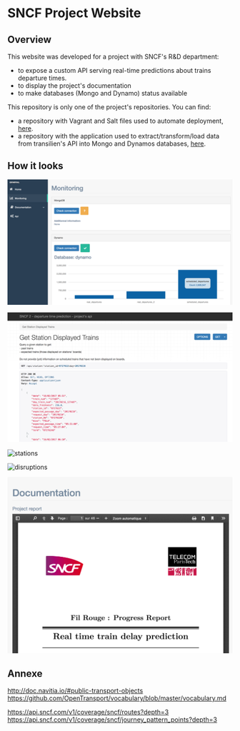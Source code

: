 # SNCF Project Website

## Overview

This website was developed for a project with SNCF's R&D department:
- to expose a custom API serving real-time predictions about trains departure times.
- to display the project's documentation
- to make databases (Mongo and Dynamo) status available

This repository is only one of the project's repositories. You can find:
- a repository with Vagrant and Salt files used to automate deployment, [here](https://github.com/leonardbinet/Salt-Vagrant-master-mode).
- a repository with the application used to extract/transform/load data from transilien's API into Mongo and Dynamos databases, [here](https://github.com/leonardbinet/Transilien-Api-ETL).







## How it looks
![monitoring](documentation/images/monitoring.png)

![api](documentation/images/api.png)

![stations](documentation/images/stations.png)

![disruptions](documentation/images/disruption_focus.png)

![documentation](documentation/images/documentation.png)


## Annexe
http://doc.navitia.io/#public-transport-objects
https://github.com/OpenTransport/vocabulary/blob/master/vocabulary.md

https://api.sncf.com/v1/coverage/sncf/routes?depth=3
https://api.sncf.com/v1/coverage/sncf/journey_pattern_points?depth=3
